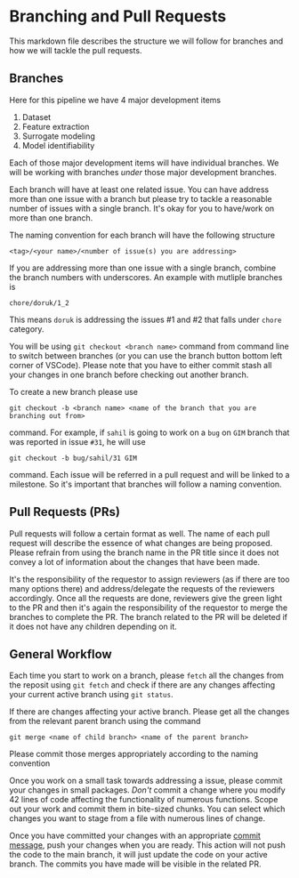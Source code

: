 # Branching and Pull Requests

This markdown file describes the structure we will follow for branches and how we will tackle the pull requests.

## Branches

Here for this pipeline we have 4 major development items

1. Dataset
2. Feature extraction
3. Surrogate modeling
4. Model identifiability

Each of those major development items will have individual branches. We will be working with branches *under* those major development branches. 

Each branch will have at least one related issue. You can have address more than one issue with a branch but please try to tackle a reasonable number of issues with a single branch. It's okay for you to have/work on more than one branch.

The naming convention for each branch will have the following structure 

```<tag>/<your name>/<number of issue(s) you are addressing>```

If you are addressing more than one issue with a single branch, combine the branch numbers with underscores. An example with mutliple branches is

```chore/doruk/1_2``` 

This means `doruk` is addressing the issues #1 and #2 that falls under `chore` category.

You will be using ```git checkout <branch name>``` command from command line to switch between branches (or you can use the branch button bottom left corner of VSCode). Please note that you have to either commit stash all your changes in one branch before checking out another branch.

To create a new branch please use 

```git checkout -b <branch name> <name of the branch that you are branching out from>```

command. For example, if `sahil` is going to work on a `bug` on `GIM` branch that was reported in issue `#31`, he will use

```git checkout -b bug/sahil/31 GIM```

command. Each issue will be referred in a pull request and will be linked to a milestone. So it's important that branches will follow a naming convention.


## Pull Requests (PRs)

Pull requests will follow a certain format as well. The name of each pull request will describe the essence of what changes are being proposed. Please refrain from using the branch name in the PR title since it does not convey a lot of information about the changes that have been made.

It's the responsibility of the requestor to assign reviewers (as if there are too many options there) and address/delegate the requests of the reviewers accordingly. Once all the requests are done, reviewers give the green light to the PR and then it's again the responsibility of the requestor to merge the branches to complete the PR. The branch related to the PR will be deleted if it does not have any children depending on it.

## General Workflow

Each time you start to work on a branch, please `fetch` all the changes from the reposit using `git fetch` and check if there are any changes affecting your current active branch using `git status`.

If there are changes affecting your active branch. Please get all the changes from the relevant parent branch using the command 

```git merge <name of child branch> <name of the parent branch>```

Please commit those merges appropriately according to the naming convention

Once you work on a small task towards addressing a issue, please commit your changes in small packages. *Don't* commit a change where you modify 42 lines of code affecting the functionality of numerous functions. Scope out your work and commit them in bite-sized chunks. You can select which changes you want to stage from a file with numerous lines of change.

Once you have committed your changes with an appropriate [commit message](https://github.com/PinguDevTeam/ICF-MI-framework/blob/91ffb3dd783ecc1843eb7a1314276d4ef1636d69/formats/commits.md), push your changes when you are ready. This action will not push the code to the main branch, it will just update the code on your active branch. The commits you have made will be visible in the related PR.
